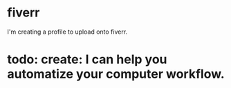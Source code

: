 # fiverr
I'm creating a profile to upload onto fiverr.


# todo: create: I can help you automatize your computer workflow.
